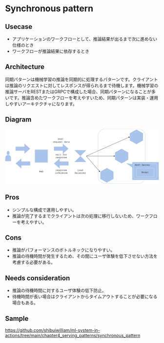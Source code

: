 # Synchronous pattern

## Usecase
- アプリケーションのワークフローとして、推論結果が出るまで次に進めない仕様のとき
- ワークフローが推論結果に依存するとき

## Architecture
同期パターンは機械学習の推論を同期的に処理するパターンです。クライアントは推論のリクエストに対してレスポンスが得られるまで待機します。機械学習の推論サーバをRESTまたはGRPCで構成した場合、同期パターンになることが多いです。推論含めたワークフローを考えやすいため、同期パターンは実装・運用しやすいアーキテクチャになります。

## Diagram
![diagram](diagram.png)

## Pros
- シンプルな構成で運用しやすい。
- 推論が完了するまでクライアントは次の処理に移行しないため、ワークフローを考えやすい。

## Cons
- 推論がパフォーマンスのボトルネックになりやすい。
- 推論の待機時間が発生するため、その間にユーザ体験を低下させない方法を考慮する必要がある。

## Needs consideration
- 推論の待機時間に対するユーザ体験の低下防止。
- 待機時間が長い場合はクライアントからタイムアウトすることが必要になる場合もある。

## Sample
https://github.com/shibuiwilliam/ml-system-in-actions/tree/main/chapter4_serving_patterns/synchronous_pattern
